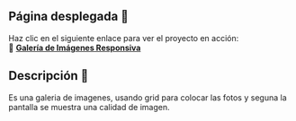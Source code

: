 ## Página desplegada 🚀

Haz clic en el siguiente enlace para ver el proyecto en acción:  
🔗 **[Galería de Imágenes Responsiva](https://elpabloas.github.io/GaleriaImagenesResponsiba/)**  


## Descripción 📖

Es una galeria de imagenes, usando grid para colocar las fotos y seguna la pantalla se muestra una calidad de imagen.

